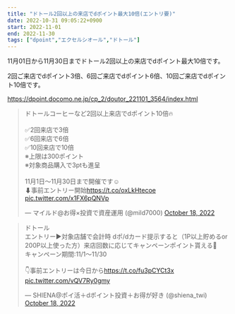```yaml
---
title: "ドトール2回以上の来店でdポイント最大10倍(エントリ要)"
date: 2022-10-31 09:05:22+0900
start: 2022-11-01
end: 2022-11-30
tags: ["dpoint","エクセルシオール","ドトール"]
---
```


11月01日から11月30日までドトール2回以上の来店でdポイント最大10倍です。

2回ご来店でdポイント3倍、6回ご来店でdポイント6倍、10回ご来店でdポイント10倍です。

https://dpoint.docomo.ne.jp/cp_2/doutor_221101_3564/index.html

<blockquote class="twitter-tweet"><p lang="ja" dir="ltr">ドトールコーヒーなど2回以上来店でdポイント10倍🔥<br><br>✅2回来店で3倍<br>✅6回来店で6倍<br>✅10回来店で10倍<br>※上限は300ポイント<br>※対象商品購入で3ptも進呈<br><br>11月1日～11月30日まで開催です☺️<br>⬇事前エントリー開始<a href="https://t.co/oxLkHtecoe">https://t.co/oxLkHtecoe</a> <a href="https://t.co/x1FX6pQNVp">pic.twitter.com/x1FX6pQNVp</a></p>&mdash; マイルド@お得×投資で資産運用 (@mild7000) <a href="https://twitter.com/mild7000/status/1582493070154948609?ref_src=twsrc%5Etfw">October 18, 2022</a></blockquote> <script async src="https://platform.twitter.com/widgets.js" charset="utf-8"></script>
<blockquote class="twitter-tweet"><p lang="ja" dir="ltr">ドトール<br>エントリー▶️対象店舗で会計時 dポ/dカード提示すると（1P以上貯めるor 200P以上使った方）来店回数に応じてキャンペーンポイント貰える🎁<br>キャンペーン期間:11/1〜11/30<br><br>👇事前エントリーは今日から<a href="https://t.co/fu3pCYCt3x">https://t.co/fu3pCYCt3x</a> <a href="https://t.co/vQV7Ry0gmy">pic.twitter.com/vQV7Ry0gmy</a></p>&mdash; SHIENA@ポイ活＋dポイント投資＋お得が好き (@shiena_twi) <a href="https://twitter.com/shiena_twi/status/1582237808567386112?ref_src=twsrc%5Etfw">October 18, 2022</a></blockquote> <script async src="https://platform.twitter.com/widgets.js" charset="utf-8"></script>
